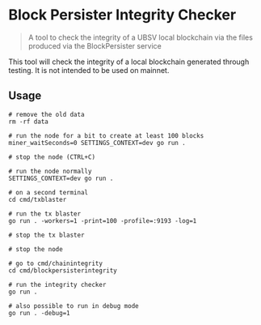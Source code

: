 # Block Persister Integrity Checker
> A tool to check the integrity of a UBSV local blockchain via the files produced via the BlockPersister service

This tool will check the integrity of a local blockchain generated through testing. It is not intended to be used on
mainnet.

## Usage

```shell
# remove the old data
rm -rf data

# run the node for a bit to create at least 100 blocks
miner_waitSeconds=0 SETTINGS_CONTEXT=dev go run .

# stop the node (CTRL+C)

# run the node normally
SETTINGS_CONTEXT=dev go run .

# on a second terminal
cd cmd/txblaster

# run the tx blaster
go run . -workers=1 -print=100 -profile=:9193 -log=1

# stop the tx blaster

# stop the node

# go to cmd/chainintegrity
cd cmd/blockpersisterintegrity

# run the integrity checker
go run .

# also possible to run in debug mode
go run . -debug=1
```
